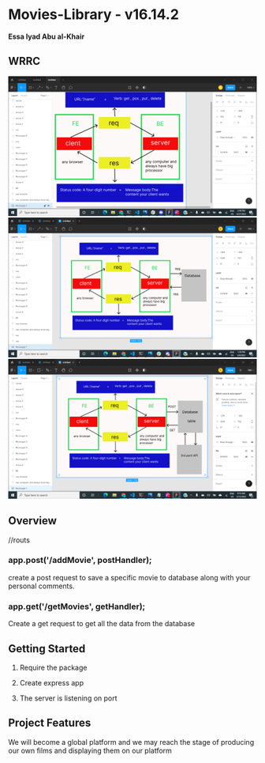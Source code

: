# Movies-Library - v16.14.2

**Essa Iyad Abu al-Khair**

## WRRC
![](wrrc.png)
![](2022-05-08%20(16).png)
![](2022-05-12%20(15).png)

## Overview

//routs

### app.post('/addMovie', postHandler);

create a post request to save a specific movie to database along with your personal comments.

### app.get('/getMovies', getHandler);
Create a get request to get all the data from the database



## Getting Started

1. Require the package

2. Create express app

3. The server is listening on port


## Project Features

We will become a global platform and we may reach the stage of producing our own films and displaying them on our platform
